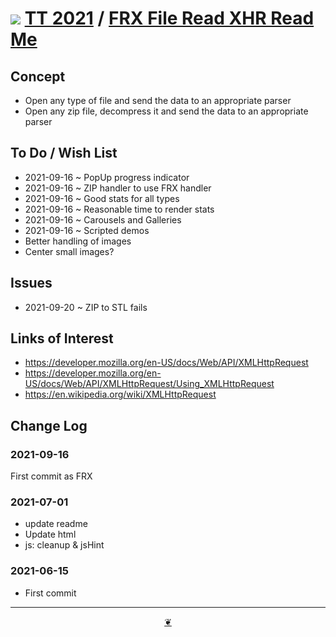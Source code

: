 # [![](https://pushme-pullyou.github.io/tootoo-2021/lib/assets/icons/mark-github.svg )](https://github.com/pushme-pullyou/tootoo-2021/ "Source code on GitHub" ) [TT 2021]( https://pushme-pullyou.github.io/tootoo-2021/ "Home page" ) / [FRX File Read XHR Read Me]( https://pushme-pullyou.github.io/tootoo-2021/#lib09/frx-file-read-xhr/README.md )


<!--  @@@
<div class=iframe-resize ><iframe src=https://pushme-pullyou.github.io/tootoo-2021/lib09/frx-file-read-xhr/ height=100% width=100% ></iframe></div>
_FOX File Read XHR in a resizable window. One finger to rotate. Two to zoom._

### Full Screen: [FOX File Read XHR]( https://pushme-pullyou.github.io/tootoo-2021/lib09/frx-file-read-xhr/ )
@@@  -->


## Concept

* Open any type of file and send the data to an appropriate parser
* Open any zip file, decompress it and send the data to an appropriate parser

## To Do / Wish List

* 2021-09-16 ~ PopUp progress indicator
* 2021-09-16 ~ ZIP handler to use FRX handler
* 2021-09-16 ~ Good stats for all types
* 2021-09-16 ~ Reasonable time to render stats
* 2021-09-16 ~ Carousels and Galleries
* 2021-09-16 ~ Scripted demos
* Better handling of images
* Center small images?

## Issues

* 2021-09-20 ~ ZIP to STL fails

## Links of Interest

* https://developer.mozilla.org/en-US/docs/Web/API/XMLHttpRequest
* https://developer.mozilla.org/en-US/docs/Web/API/XMLHttpRequest/Using_XMLHttpRequest
* https://en.wikipedia.org/wiki/XMLHttpRequest


## Change Log

### 2021-09-16

First commit as FRX

### 2021-07-01

* update readme
* Update html
* js: cleanup & jsHint

### 2021-06-15

* First commit


***

<center title="Hello! Click me to go up to the top" ><a class=aDingbat href=javascript:window.scrollTo(0,0);> ❦ </a></center>
